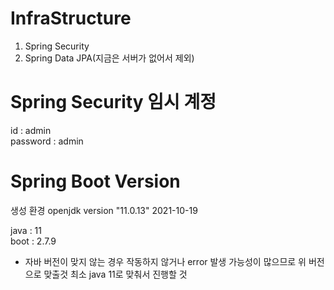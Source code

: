 # InfraStructure

1. Spring Security  
2. Spring Data JPA(지금은 서버가 없어서 제외)  

# Spring Security 임시 계정

id : admin  
password : admin

# Spring Boot Version

생성 환경
openjdk version "11.0.13" 2021-10-19

java : 11  
boot : 2.7.9
* 자바 버전이 맞지 않는 경우 작동하지 않거나 error 발생 가능성이 많으므로 위 버전으로 맞출것 최소 java 11로 맞춰서 진행할 것